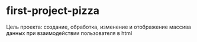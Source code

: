 # first-project-pizza
Цель проекта: создание, обработка, изменение и отображение массива данных при взаимодействии пользователя в html
